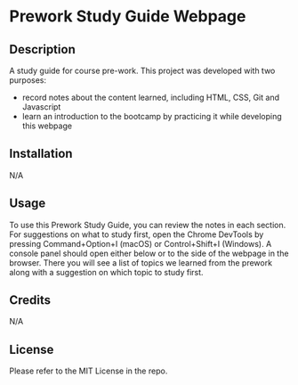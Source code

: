 # Prework Study Guide Webpage

## Description
A study guide for course pre-work. This project was developed with two purposes:
 - record notes about the content learned, including HTML, CSS, Git and Javascript
 - learn an introduction to the bootcamp by practicing it while developing this webpage
 

## Installation
N/A

## Usage
To use this Prework Study Guide, you can review the notes in each section. For suggestions on what to study first, open the Chrome DevTools by pressing Command+Option+I (macOS) or Control+Shift+I (Windows). A console panel should open either below or to the side of the webpage in the browser. There you will see a list of topics we learned from the prework along with a suggestion on which topic to study first.

## Credits
N/A

## License
Please refer to the MIT License in the repo.